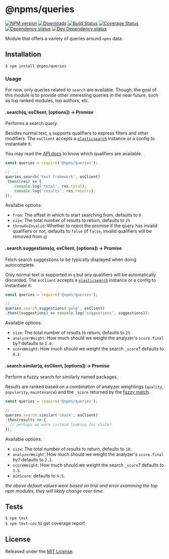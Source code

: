 # @npms/queries

[![NPM version][npm-image]][npm-url] [![Downloads][downloads-image]][npm-url] [![Build Status][travis-image]][travis-url] [![Coverage Status][coveralls-image]][coveralls-url] [![Dependency status][david-dm-image]][david-dm-url] [![Dev Dependency status][david-dm-dev-image]][david-dm-dev-url]

[npm-url]:https://npmjs.org/package/%40npms%2Fqueries
[downloads-image]:http://img.shields.io/npm/dm/%40npms%2Fqueries.svg
[npm-image]:http://img.shields.io/npm/v/%40npms%2Fqueries.svg
[travis-url]:https://travis-ci.org/npms-io/queries
[travis-image]:http://img.shields.io/travis/npms-io/queries/master.svg
[coveralls-url]:https://coveralls.io/r/npms-io/queries
[coveralls-image]:https://img.shields.io/coveralls/npms-io/queries/master.svg
[david-dm-url]:https://david-dm.org/npms-io/queries
[david-dm-image]:https://img.shields.io/david/npms-io/queries.svg
[david-dm-dev-url]:https://david-dm.org/npms-io/queries#info=devDependencies
[david-dm-dev-image]:https://img.shields.io/david/dev/npms-io/queries.svg

Module that offers a variety of queries around `npms` data.


## Installation

`$ npm install @npms/queries`


### Usage

For now, only queries related to `search` are available. Though, the goal of this module is to provide other interesting queries in the near future, such as top ranked modules, top authors, etc.


#### .search(q, esClient, [options]) -> Promise

Performs a search query.

Besides normal text, `q` supports qualifiers to express filters and other modifiers.
The `esClient` accepts a [`elasticsearch`](https://github.com/elastic/elasticsearch-js) instance or a config to instantiate it.

You may read the [API docs](https://api-docs.npms.io/#api-Search-ExecuteSearchQuery) to know which qualifiers are available.

```js
const queries = require('@npms/queries');

// ...
queries.search('test framework', esClient)
.then((res) => {
    console.log('total', res.total);
    console.log('results', res.results);
});
```

Available options:

- `from`: The offset in which to start searching from, defaults to `0`
- `size`: The total number of results to return, defaults to `25`
- `throwOnInvalid`: Whether to reject the promise if the query has invalid qualifiers or not, defaults to `false` (if `false`, invalid qualifiers will be removed from `q`)


#### .search.suggestions(q, esClient, [options]) -> Promise

Fetch search suggestions to be typically displayed when doing autocomplete.

Only normal text is supported in `q` but any qualifiers will be automatically discarded.
The `esClient` accepts a [`elasticsearch`](https://github.com/elastic/elasticsearch-js) instance or a config to instantiate it.

```js
const queries = require('@npms/queries');

// ...
queries.search.suggestions('gulp', esClient)
.then((suggestions) => console.log('suggestions', suggestions));
```

Available options:

- `size`: The total number of results to return, defaults to `25`
- `analyzerWeight`: How much should we weight the analyzer's `score.final` by? defaults to `1.0`.
- `scoreWeight`: How much should we weight the search `_score`? defaults to `0.3`.

#### .search.similar(q, esClient, [options]) -> Promise

Perform a fuzzy search for similarly named packages.

Results are ranked based on a combination of analyzer weightings (`quality`, `popularity`, `maintenance`) and the `_score` returned by the [fuzzy match](https://www.elastic.co/guide/en/elasticsearch/guide/current/fuzzy-match-query.html).

```js
const queries = require('@npms/queries');

// ...
queries.search.similar('chaik', esClient)
.then(results => {
  // perhaps we were instead looking for chalk?
});
```

Available options:

- `size`: The total number of results to return, defaults to `10`.
- `analyzerWeight`: How much should we weight the analyzer's `score.final` by? defaults to `2.2`.
- `scoreWeight`: How much should we weight the search `_score`? defaults to `1.5`.
- `minScore`: defaults to `4.5`.

_the above default values were based on trial and error examining the
 top npm modules, they will likely change over time._

## Tests

`$ npm test`   
`$ npm test-cov` to get coverage report


## License

Released under the [MIT License](http://www.opensource.org/licenses/mit-license.php).
